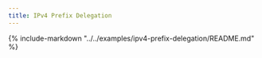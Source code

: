 ```yaml
---
title: IPv4 Prefix Delegation
---
```


{%
   include-markdown "../../examples/ipv4-prefix-delegation/README.md"
%}

